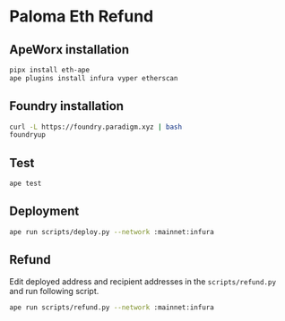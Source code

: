 # Paloma Eth Refund

## ApeWorx installation

```sh
pipx install eth-ape
ape plugins install infura vyper etherscan
```

## Foundry installation

```sh
curl -L https://foundry.paradigm.xyz | bash
foundryup
```

## Test

```sh
ape test
```

## Deployment

```sh
ape run scripts/deploy.py --network :mainnet:infura
```

## Refund

Edit deployed address and recipient addresses in the `scripts/refund.py` and run following script.

```sh
ape run scripts/refund.py --network :mainnet:infura
